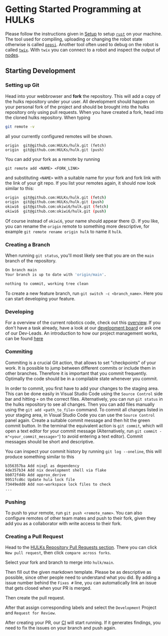 # Getting Started Programming at HULKs

Please follow the instructions given in [Setup](../setup/overview.md) to setup [`rust`](../setup/development_environment.md) on your machine.
The tool used for compiling, uploading or changing the robot state otherwise is called [`pepsi`](../tooling/pepsi.md).
Another tool often used to debug on the robot is called [`twix`](../tooling/twix.md).
With `twix` you can connect to a robot and inspect the output of [nodes](../framework/nodes.md).

## Starting Development

### Setting up Git

Head into your webbrowser and **fork** the repository.
This will add a copy of the hulks repository under your user.
All development should happen on your personal fork of the project and should be brought into the hulks repository only using pull requests.
When you have created a fork, head into the cloned hulks repository. When typing

```bash
git remote -v
```

all your currently configured remotes will be shown.

```
origin	git@github.com:HULKs/hulk.git (fetch)
origin	git@github.com:HULKs/hulk.git (push)
```

You can add your fork as a remote by running 

```
git remote add <NAME> <FORK_LINK>
```

and substituting `<NAME>` with a suitable name for your fork and fork link with the link of your git repo.
If you list your remotes again, it should now look similar to this:

```bash
origin	git@github.com:HULKs/hulk.git (fetch)
origin	git@github.com:HULKs/hulk.git (push)
okiwi6	git@github.com:okiwi6/hulk.git (fetch)
okiwi6	git@github.com:okiwi6/hulk.git (push)
```

Of course instead of `okiwi6`, your name should appear there 😉.
If you like, you can rename the `origin` remote to something more descriptive, for example `git remote rename origin hulk` to name it `hulk`.

### Creating a Branch

When running `git status`, you'll most likely see that you are on the `main` branch of the repository.

```bash
On branch main
Your branch is up to date with 'origin/main'.

nothing to commit, working tree clean
```

To create a new feature branch, run `git switch -c <branch_name>`.
Here you can start developing your feature.

### Developing

For a overview of the current robotics code, check out this [overview](../robotics/overview.md).
If you don't have a task already, have a look at our [development board](https://github.com/orgs/HULKs/projects/2) or ask one of our Dev-Leads.
An introduction to how our project management works, can be found [here](./development.md)

### Commiting

Commiting is a crucial Git action, that allows to set "checkpoints" of your work.
It is possible to jump between different commits or include them in other branches.
Therefore it is important that you commit frequently.
Optimally the code should be in a compilable state whenever you commit.

In order to commit, you first have to add your changes to the staging area.
This can be done easily in Visual Studio Code using the `Source Control` side bar and hitting `+` on the correct files.
Alternatively, you can run `git status` in the hulks repository to see all changes.
Then you can add files manually using the `git add <path_to_file>` command.
To commit all changes listed in your staging area, in Visual Studio Code you can use the `Source Control` panel again.
Create a suitable commit message and then hit the green commit button.
In the terminal the equivalent action is `git commit`, which will open a text editor for your commit message (Alternatively, run `git commit -m"<your_commit_message>"`) to avoid entering a text editor).
Commit messages should be short and descriptive.

You can inspect your commit history by running `git log --oneline`, this will produce something similar to this

```bash
b356357ba Add nixgl as dependency
4de357b34 Add nix development shell via flake
bb072fd4b Add approx_derive
9951fcd6c Update hula lock file
73449edd0 Add non-workspace lock files to check
...
```

### Pushing

To push to your remote, run `git push <remote_name>`.
You can also configure remotes of other team mates and push to their fork, given they add you as a collaborator with write access to their fork.

### Creating a Pull Request

Head to the [HULKs Repository Pull Requests section](https://github.com/HULKs/hulk/pulls).
There you can click `New pull request`, then click `compare across forks`.

Select your fork and branch to merge into `hulk/main`.

Then fill out the given markdown template.
Please be as descriptive as possible, since other people need to understand what you did.
By adding a issue number behind the `Fixes #` line, you can automatically link an issue that gets closed when your PR is merged.

Then create the pull request.

After that assign corresponding labels and select the `Development` Project and `Request for Review`.

After creating your PR, our [CI]() will start running.
If it generates findings, you need to fix the issues on your branch and push again.
